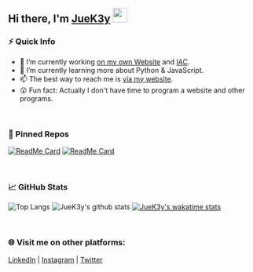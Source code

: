 ## Hi there,  I'm [JueK3y](https://juek3y.com) <img src="https://github.com/TheDudeThatCode/TheDudeThatCode/blob/master/Assets/Hi.gif" width="29px">


### ⚡ Quick Info
- 🔭 I’m currently working [on my own Website](https://juek3y.com) and [IAC](https://github.com/JueK3y/Instagram-automated-commenting).
- 🌱 I’m currently learning more about Python & JavaScript.
- 📫 The best way to reach me is [via my website](https://juek3y.com/de/contact).
- 😲 Fun fact: Actually I don't have time to program a website and other programs.
<br>

### 📌 Pinned Repos
[![ReadMe Card](https://github-readme-stats.vercel.app/api/pin/?username=JueK3y&repo=juek3y.com&show_icons=true&theme=tokyonight)](https://github.com/JueK3y/juek3y.com)
[![ReadMe Card](https://github-readme-stats.vercel.app/api/pin/?username=JueK3y&repo=Instagram-automated-commenting&show_icons=true&theme=tokyonight)](https://github.com/JueK3y/Instagram-automated-commenting)

<br>

### 📈 GitHub Stats
![Top Langs](https://github-readme-stats.vercel.app/api/top-langs/?username=JueK3y&hide=SCSS,Less&show_icons=true&theme=tokyonight)
![JueK3y's github stats](https://github-readme-stats.vercel.app/api?username=JueK3y&show_icons=true&theme=tokyonight)
[![JueK3y's wakatime stats](https://github-readme-stats.vercel.app/api/wakatime?username=@JueK3y&layout=compact&show_icons=true&theme=tokyonight)](https://wakatime.com/@JueK3y)

<br>

### 🌐 Visit me on other platforms:
[LinkedIn](https://www.linkedin.com/in/julian-kennedy-907394200) | [Instagram](https://www.instagram.com/jueK3y/) | [Twitter](https://twitter.com/juek3y)
<!-- [<img align="left" alt="JueK3y.com" width="22px" src="https://raw.githubusercontent.com/iconic/open-iconic/master/svg/globe.svg" />][website]
[<img align="left" alt="JueK3y | Twitter" width="22px" src="https://cdn.jsdelivr.net/npm/simple-icons@v3/icons/twitter.svg" />][twitter]
[<img align="left" alt="JueK3y | LinkedIn" width="22px" src="https://cdn.jsdelivr.net/npm/simple-icons@v3/icons/linkedin.svg" />][linkedin] -->
